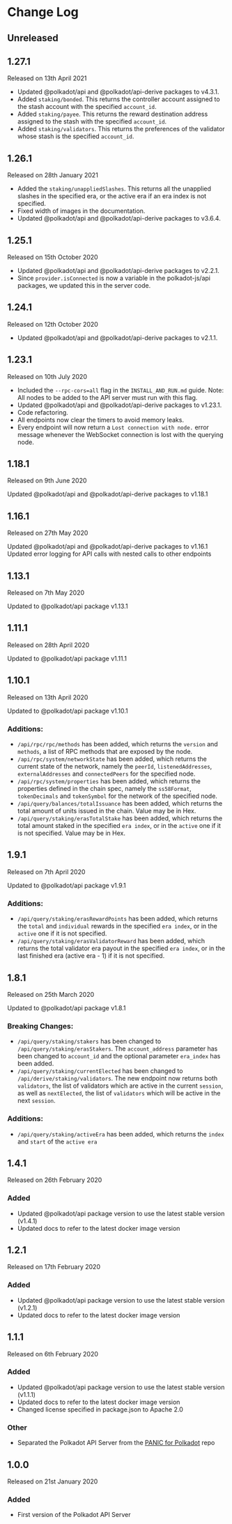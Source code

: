 # Change Log

## Unreleased

## 1.27.1

Released on 13th April 2021

* Updated @polkadot/api and @polkadot/api-derive packages to v4.3.1.
* Added `staking/bonded`. This returns the controller account assigned to the stash account with the specified `account_id`.
* Added `staking/payee`. This returns the reward destination address assigned to the stash with the specified `account_id`.
* Added `staking/validators`. This returns the preferences of the validator whose stash is the specified `account_id`.

## 1.26.1

Released on 28th January 2021

* Added the `staking/unappliedSlashes`. This returns all the unapplied slashes in the specified era, or the active era if an era index is not specified.
* Fixed width of images in the documentation.
* Updated @polkadot/api and @polkadot/api-derive packages to v3.6.4.

## 1.25.1

Released on 15th October 2020

* Updated @polkadot/api and @polkadot/api-derive packages to v2.2.1.
* Since `provider.isConnected` is now a variable in the polkadot-js/api packages, we updated this in the server code.

## 1.24.1

Released on 12th October 2020

* Updated @polkadot/api and @polkadot/api-derive packages to v2.1.1.

## 1.23.1

Released on 10th July 2020

* Included the `--rpc-cors=all` flag in the `INSTALL_AND_RUN.md` guide. Note: All nodes to be added to the API server must run with this flag.
* Updated @polkadot/api and @polkadot/api-derive packages to v1.23.1.
* Code refactoring.
* All endpoints now clear the timers to avoid memory leaks.
* Every endpoint will now return a `Lost connection with node.` error message whenever the WebSocket connection is lost with the querying node.

## 1.18.1

Released on 9th June 2020

Updated @polkadot/api and @polkadot/api-derive packages to v1.18.1

## 1.16.1

Released on 27th May 2020

Updated @polkadot/api and @polkadot/api-derive packages to v1.16.1
Updated error logging for API calls with nested calls to other endpoints

## 1.13.1

Released on 7th May 2020

Updated to @polkadot/api package v1.13.1

## 1.11.1

Released on 28th April 2020

Updated to @polkadot/api package v1.11.1

## 1.10.1

Released on 13th April 2020

Updated to @polkadot/api package v1.10.1

### Additions:
* `/api/rpc/rpc/methods` has been added, which returns the `version` and `methods`, a list of RPC methods that are exposed by the node.
* `/api/rpc/system/networkState` has been added, which returns the current state of the network, namely the `peerId`, `listenedAddresses`, `externalAddresses` and `connectedPeers` for the specified node.
* `/api/rpc/system/properties` has been added, which returns the properties defined in the chain spec, namely the `ss58Format`, `tokenDecimals` and `tokenSymbol` for the network of the specified node.
* `/api/query/balances/totalIssuance` has been added, which returns the total amount of units issued in the chain. Value may be in Hex.
* `/api/query/staking/erasTotalStake` has been added, which returns the total amount staked in the specified `era index`, or in the `active` one if it is not specified. Value may be in Hex.

## 1.9.1

Released on 7th April 2020

Updated to @polkadot/api package v1.9.1

### Additions:
* `/api/query/staking/erasRewardPoints` has been added, which returns the `total` and `individual` rewards in the specified `era index`, or in the `active` one if it is not specified.
* `/api/query/staking/erasValidatorReward` has been added, which returns the total validator era payout in the specified `era index`, or in the last finished era (active era - 1) if it is not specified.

## 1.8.1

Released on 25th March 2020

Updated to @polkadot/api package v1.8.1

### Breaking Changes:
* `/api/query/staking/stakers` has been changed to `/api/query/staking/erasStakers`. The `account_address` parameter has been changed to `account_id` and the optional parameter `era_index` has been added.
* `/api/query/staking/currentElected` has been changed to `/api/derive/staking/validators`. The new endpoint now returns both `validators`, the list of validators which are active in the current `session`, as well as `nextElected`, the list of `validators` which will be active in the next `session`.

### Additions:
* `/api/query/staking/activeEra` has been added, which returns the `index` and `start` of the `active era`

## 1.4.1

Released on 26th February 2020

### Added

* Updated @polkadot/api package version to use the latest stable version (v1.4.1)
* Updated docs to refer to the latest docker image version

## 1.2.1

Released on 17th February 2020

### Added

* Updated @polkadot/api package version to use the latest stable version (v1.2.1)
* Updated docs to refer to the latest docker image version

## 1.1.1

Released on 6th February 2020

### Added

* Updated @polkadot/api package version to use the latest stable version (v1.1.1)
* Updated docs to refer to the latest docker image version
* Changed license specified in package.json to Apache 2.0

### Other

* Separated the Polkadot API Server from the [PANIC for Polkadot](https://github.com/SimplyVC/panic_polkadot) repo

## 1.0.0

Released on 21st January 2020

### Added

* First version of the Polkadot API Server
